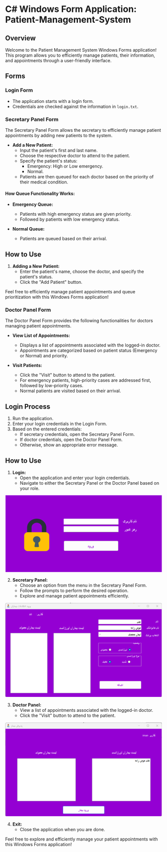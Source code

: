 # C# Windows Form Application: Patient-Management-System

## Overview

Welcome to the Patient Management System Windows Forms application! This program allows you to efficiently manage patients, their information, and appointments through a user-friendly interface.

## Forms

### Login Form

- The application starts with a login form.
- Credentials are checked against the information in `login.txt`.

### Secretary Panel Form

The Secretary Panel Form allows the secretary to efficiently manage patient appointments by adding new patients to the system.

- **Add a New Patient:**
  - Input the patient's first and last name.
  - Choose the respective doctor to attend to the patient.
  - Specify the patient's status:
    - Emergency: High or Low emergency.
    - Normal.
  - Patients are then queued for each doctor based on the priority of their medical condition.

#### How Queue Functionality Works:

- **Emergency Queue:**
  - Patients with high emergency status are given priority.
  - Followed by patients with low emergency status.

- **Normal Queue:**
  - Patients are queued based on their arrival.

## How to Use

1. **Adding a New Patient:**
   - Enter the patient's name, choose the doctor, and specify the patient's status.
   - Click the "Add Patient" button.

Feel free to efficiently manage patient appointments and queue prioritization with this Windows Forms application!


### Doctor Panel Form

The Doctor Panel Form provides the following functionalities for doctors managing patient appointments.

- **View List of Appointments:**
  - Displays a list of appointments associated with the logged-in doctor.
  - Appointments are categorized based on patient status (Emergency or Normal) and priority.

- **Visit Patients:**
  - Click the "Visit" button to attend to the patient.
  - For emergency patients, high-priority cases are addressed first, followed by low-priority cases.
  - Normal patients are visited based on their arrival.

## Login Process

1. Run the application.
2. Enter your login credentials in the Login Form.
3. Based on the entered credentials:
   - If secretary credentials, open the Secretary Panel Form.
   - If doctor credentials, open the Doctor Panel Form.
   - Otherwise, show an appropriate error message.

## How to Use

1. **Login:**
   - Open the application and enter your login credentials.
   - Navigate to either the Secretary Panel or the Doctor Panel based on your role.
<img src="https://github.com/ElliotOne/Bachelor-Projects-Portfolio/blob/main/2.Data-Structures-and-Algorithms-Module/1.Patient-Management-System/Screenshots/login.png"/>

2. **Secretary Panel:**
   - Choose an option from the menu in the Secretary Panel Form.
   - Follow the prompts to perform the desired operation.
   - Explore and manage patient appointments efficiently.
<img src="https://github.com/ElliotOne/Bachelor-Projects-Portfolio/blob/main/2.Data-Structures-and-Algorithms-Module/1.Patient-Management-System/Screenshots/medical secretary panel.png"/>

3. **Doctor Panel:**
   - View a list of appointments associated with the logged-in doctor.
   - Click the "Visit" button to attend to the patient.
<img src="https://github.com/ElliotOne/Bachelor-Projects-Portfolio/blob/main/2.Data-Structures-and-Algorithms-Module/1.Patient-Management-System/Screenshots/doctor panel.png"/>

4. **Exit:**
   - Close the application when you are done.

Feel free to explore and efficiently manage your patient appointments with this Windows Forms application!
